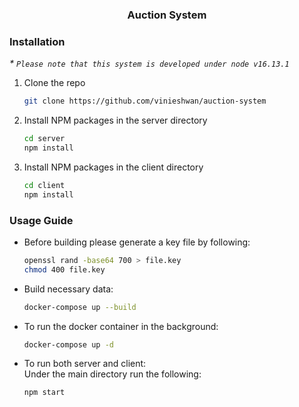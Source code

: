 <h3 align="center">Auction System</h3>

### Installation

_\* `Please note that this system is developed under node v16.13.1`_

1. Clone the repo
   ```sh
   git clone https://github.com/vinieshwan/auction-system
   ```
2. Install NPM packages in the server directory
   ```sh
   cd server
   npm install
   ```
3. Install NPM packages in the client directory
   ```sh
   cd client
   npm install
   ```

### Usage Guide

- Before building please generate a key file by following:
  ```sh
  openssl rand -base64 700 > file.key
  chmod 400 file.key
  ```
- Build necessary data:
  ```sh
  docker-compose up --build
  ```
- To run the docker container in the background:
  ```sh
  docker-compose up -d
  ```
- To run both server and client:<br />
  Under the main directory run the following:<br />
  ```sh
  npm start
  ```
